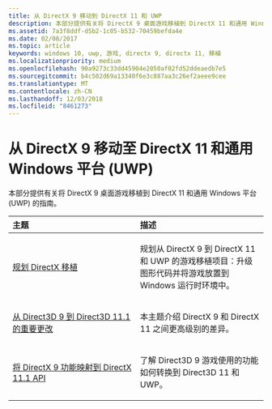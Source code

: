 ```yaml
---
title: 从 DirectX 9 移动到 DirectX 11 和 UWP
description: 本部分提供有关将 DirectX 9 桌面游戏移植到 DirectX 11 和通用 Windows 平台 (UWP) 的指南。
ms.assetid: 7a3f8ddf-d5b2-1c05-b532-70459befda4e
ms.date: 02/08/2017
ms.topic: article
keywords: windows 10, uwp, 游戏, directx 9, directx 11, 移植
ms.localizationpriority: medium
ms.openlocfilehash: 90a9273c33dd45904e2050af02fd52ddeaedb7e5
ms.sourcegitcommit: b4c502d69a13340f6e3c887aa3c26ef2aeee9cee
ms.translationtype: MT
ms.contentlocale: zh-CN
ms.lasthandoff: 12/03/2018
ms.locfileid: "8461273"
---
```

# <a name="moving-from-directx-9-to-directx-11-and-universal-windows-platform-uwp"></a>从 DirectX 9 移动至 DirectX 11 和通用 Windows 平台 (UWP)



本部分提供有关将 DirectX 9 桌面游戏移植到 DirectX 11 和通用 Windows 平台 (UWP) 的指南。

<table>
<colgroup>
<col width="50%" />
<col width="50%" />
</colgroup>
<thead>
<tr class="header">
<th align="left">主题</th>
<th align="left">描述</th>
</tr>
</thead>
<tbody>
<tr class="odd">
<td align="left"><p><a href="plan-your-directx-port.md">规划 DirectX 移植</a></p></td>
<td align="left"><p>规划从 DirectX 9 到 DirectX 11 和 UWP 的游戏移植项目：升级图形代码并将游戏放置到 Windows 运行时环境中。</p></td>
</tr>
<tr class="even">
<td align="left"><p><a href="understand-direct3d-11-1-concepts.md">从 Direct3D 9 到 Direct3D 11.1 的重要更改</a></p></td>
<td align="left"><p>本主题介绍 DirectX 9 和 DirectX 11 之间更高级别的差异。</p></td>
</tr>
<tr class="odd">
<td align="left"><p><a href="feature-mapping.md">将 DirectX 9 功能映射到 DirectX 11.1 API</a></p></td>
<td align="left"><p>了解 Direct3D 9 游戏使用的功能如何转换到 Direct3D 11 和 UWP。</p></td>
</tr>
</tbody>
</table>

 

 

 




